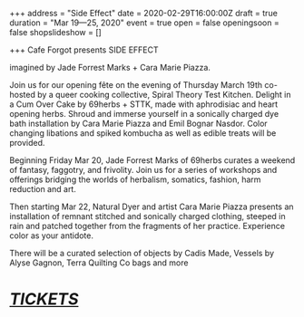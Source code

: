 +++
address = "Side Effect"
date = 2020-02-29T16:00:00Z
draft = true
duration = "Mar 19—25, 2020"
event = true
open = false
openingsoon = false
shopslideshow = []

+++
Cafe Forgot presents SIDE EFFECT

imagined by Jade Forrest Marks + Cara Marie Piazza.

Join us for our opening fête on the evening of Thursday March 19th co-hosted by a queer cooking collective, Spiral Theory Test Kitchen. Delight in a Cum Over Cake by 69herbs + STTK, made with aphrodisiac and heart opening herbs. Shroud and immerse yourself in a sonically charged dye bath installation by Cara Marie Piazza and Emil Bognar Nasdor. Color changing libations and spiked kombucha as well as edible treats will be provided.

Beginning Friday Mar 20, Jade Forrest Marks of 69herbs curates a weekend of fantasy, faggotry, and frivolity. Join us for a series of workshops and offerings bridging the worlds of herbalism, somatics, fashion, harm reduction and art.

Then starting Mar 22, Natural Dyer and artist Cara Marie Piazza presents an installation of remnant stitched and sonically charged clothing, steeped in rain and patched together from the fragments of her practice. Experience color as your antidote.

There will be a curated selection of objects by Cadis Made, Vessels by Alyse Gagnon, Terra Quilting Co bags and more

# [**_TICKETS_**](https://www.eventbrite.com/e/side-effect-tickets-97539901471 "side-effect")